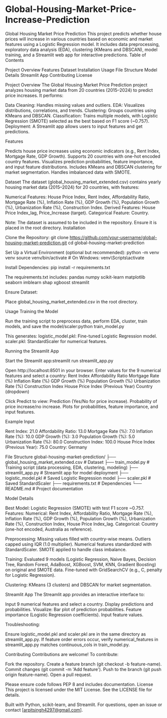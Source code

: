 # Global-Housing-Market-Price-Increase-Prediction

Global Housing Market Price Prediction
This project predicts whether house prices will increase in various countries based on economic and market features using a Logistic Regression model. It includes data preprocessing, exploratory data analysis (EDA), clustering (KMeans and DBSCAN), model training, and a Streamlit web app for interactive predictions.
Table of Contents

Project Overview
Features
Dataset
Installation
Usage
File Structure
Model Details
Streamlit App
Contributing
License

Project Overview
The Global Housing Market Price Prediction project analyzes housing market data from 20 countries (2015–2024) to predict price increases. It performs:

Data Cleaning: Handles missing values and outliers.
EDA: Visualizes distributions, correlations, and trends.
Clustering: Groups countries using KMeans and DBSCAN.
Classification: Trains multiple models, with Logistic Regression (SMOTE) selected as the best based on F1 score (~0.757).
Deployment: A Streamlit app allows users to input features and get predictions.

Features

Predicts house price increases using economic indicators (e.g., Rent Index, Mortgage Rate, GDP Growth).
Supports 20 countries with one-hot encoded country features.
Visualizes prediction probabilities, feature importance, and input feature distributions.
Includes KMeans and DBSCAN clustering for market segmentation.
Handles imbalanced data with SMOTE.

Dataset
The dataset (global_housing_market_extended.csv) contains yearly housing market data (2015–2024) for 20 countries, with features:

Numerical Features: House Price Index, Rent Index, Affordability Ratio, Mortgage Rate (%), Inflation Rate (%), GDP Growth (%), Population Growth (%), Urbanization Rate (%), Construction Index.
Derived Features: House Price Index_lag, Price_Increase (target).
Categorical Feature: Country.

Note: The dataset is assumed to be included in the repository. Ensure it is placed in the root directory.
Installation

Clone the Repository:
git clone https://github.com/your-username/global-housing-market-prediction.git
cd global-housing-market-prediction


Set Up a Virtual Environment (optional but recommended):
python -m venv venv
source venv/bin/activate  # On Windows: venv\Scripts\activate


Install Dependencies:
pip install -r requirements.txt

The requirements.txt includes:
pandas
numpy
scikit-learn
matplotlib
seaborn
imblearn
shap
xgboost
streamlit


Ensure Dataset:

Place global_housing_market_extended.csv in the root directory.



Usage
Training the Model

Run the training script to preprocess data, perform EDA, cluster, train models, and save the model/scaler:python train_model.py


This generates:
logistic_model.pkl: Fine-tuned Logistic Regression model.
scaler.pkl: StandardScaler for numerical features.



Running the Streamlit App

Start the Streamlit app:streamlit run streamlit_app.py


Open http://localhost:8501 in your browser.
Enter values for the 9 numerical features and select a country:
Rent Index
Affordability Ratio
Mortgage Rate (%)
Inflation Rate (%)
GDP Growth (%)
Population Growth (%)
Urbanization Rate (%)
Construction Index
House Price Index (Previous Year)
Country (dropdown)


Click Predict to view:
Prediction (Yes/No for price increase).
Probability of price increase/no increase.
Plots for probabilities, feature importance, and input features.



Example Input

Rent Index: 21.0
Affordability Ratio: 13.0
Mortgage Rate (%): 7.0
Inflation Rate (%): 10.0
GDP Growth (%): 3.0
Population Growth (%): 5.0
Urbanization Rate (%): 80.0
Construction Index: 100.0
House Price Index (Previous Year): 75.0
Country: Germany

File Structure
global-housing-market-prediction/
├── global_housing_market_extended.csv  # Dataset
├── train_model.py                     # Training script (data processing, EDA, clustering, modeling)
├── streamlit_app.py                   # Streamlit app for model deployment
├── logistic_model.pkl                 # Saved Logistic Regression model
├── scaler.pkl                         # Saved StandardScaler
├── requirements.txt                   # Dependencies
└── README.md                          # Project documentation

Model Details

Best Model: Logistic Regression (SMOTE) with test F1 score ~0.757.
Features:
Numerical: Rent Index, Affordability Ratio, Mortgage Rate (%), Inflation Rate (%), GDP Growth (%), Population Growth (%), Urbanization Rate (%), Construction Index, House Price Index_lag.
Categorical: Country (one-hot encoded, Australia as reference).


Preprocessing:
Missing values filled with country-wise means.
Outliers capped using IQR (1.0 multiplier).
Numerical features standardized with StandardScaler.
SMOTE applied to handle class imbalance.


Training:
Evaluated 9 models (Logistic Regression, Naive Bayes, Decision Tree, Random Forest, AdaBoost, XGBoost, SVM, KNN, Gradient Boosting) on original and SMOTE data.
Fine-tuned with GridSearchCV (e.g., C, penalty for Logistic Regression).


Clustering:
KMeans (3 clusters) and DBSCAN for market segmentation.



Streamlit App
The Streamlit app provides an interactive interface to:

Input 9 numerical features and select a country.
Display predictions and probabilities.
Visualize:
Bar plot of prediction probabilities.
Feature importance (Logistic Regression coefficients).
Input feature values.



Troubleshooting:

Ensure logistic_model.pkl and scaler.pkl are in the same directory as streamlit_app.py.
If feature order errors occur, verify numerical_features in streamlit_app.py matches continuous_cols in train_model.py.

Contributing
Contributions are welcome! To contribute:

Fork the repository.
Create a feature branch (git checkout -b feature-name).
Commit changes (git commit -m 'Add feature').
Push to the branch (git push origin feature-name).
Open a pull request.

Please ensure code follows PEP 8 and includes documentation.
License
This project is licensed under the MIT License. See the LICENSE file for details.

Built with Python, scikit-learn, and Streamlit. For questions, open an issue or contact [arpitsingh4297@gmail.com].
